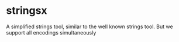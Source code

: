 # stringsx
A simplified strings tool, similar to the well known strings tool. But we support all encodings simultaneously
